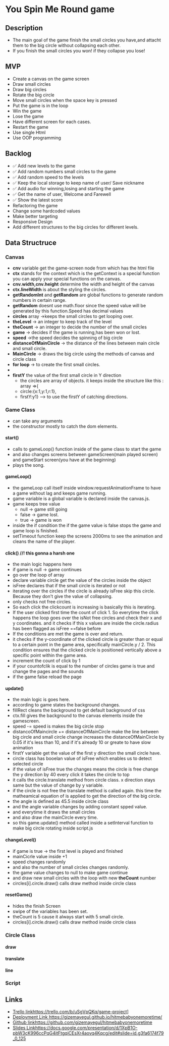 
# You Spin Me Round game 

## Description

- The main goal of the game finish the small circles you have,and attacht them to the big circle without collapsing each other.
- If you finish the small circles you won! if they collapse you lose!

## MVP

- Create a canvas on the game screen 
- Draw small circles
- Draw big circles
- Rotate the big circle
- Move small circles when the space key is pressed
- Put the game is in the loop
- Win the game
- Lose the game
- Have different screen for each cases.
- Restart the game
- Use single Html
- Use OOP programming
  

## Backlog
- ✅ Add new levels to the game
- ✅ Add random numbers small circles to the game
- ✅ Add random speed to the levels
- ✅ Keep the local storage to keep name of user/ Save nickname
- ✅ Add audio for winning,losing and starting the game
- ✅ Get the name of user, Welcome and Farewell
- ✅ Show the latest score
- Refactoring the game
- Change some hardcoded values 
- Make better targeting
- Responsive Design
- Add different structures to the big circles for different levels.
  

## Data Structruce

### Canvas

- **cnv** variable get the game-screen node from which has the <canvas></canvas> html file
- **ctx** stands for the context which is the getContext is a special function you can apply your special functions on the canvas.
- **cnv.width,cnv.height**   determine the width and height of the canvas
- **ctx.lineWidth** is about the styling the circles.
- **getRandomInt** and **getRandom** are global functions to generate random numbers in certain range.
- **getRandom** doesnt use math.floor since the speed value will be generated by this function.Speed has decimal values
- **circles** array ->keeps the small circles to get looping over.
- **theLevel** -> an integer to keep track of the level
- **theCount** -> an integer to decide the number of the small circles
- **game** -> decides if the game is running,has been won or lost.
- **speed** ->the speed decides the spinning of big circle
- **distanceOfMainCircle** -> the distance of the lines between main circle and small circle.
- **MainCircle** -> draws the big circle using the methods of canvas and circle class
- **for loop** -> to create the first small circles.
- 
- **firstY** the value of the first small circle in Y direction
  - the circles are array of objects. it keeps inside the structure like this : array =>{
  - circle:{x:1,y:1,r:1},
  - firstY:y1} --> to use the firstY of catching directions.

  

### Game Class

- can take any arguments
- the constructor mostly to catch the dom elements.
  
#### start()

- calls to gameLoop() function inside of the game class to start the game
- and also changes screens between gameScreen(main played screen) and gameStart screen(you have at the beginning)
- plays the song.

#### gameLoop()

- the gameLoop call itself inside window.requestAnimationFrame to have a game without lag and keeps game running.
- game variable is a global variable is declared inside the canvas.js.
- game keeps tree value 
  - null -> game still going
  - false -> game lost.
  - true -> game is won
- inside the if condition the if the game value is false stops the game and game loop is finished.
- setTimeout function keep the screens 2000ms to see the animation and cleans the name of the player.
  
#### click() //! this gonna a harsh one

- the main logic happens here
- if game is null -> game continues
- go over the loop of array
- declare variable circle get the value of the circles inside the object
- isFree declares that if the small circle is iterated or not
-  iterating over the circles if the circle is already isFree skip this circle. Because they don't give the value of collapsing.
-  only checks not free circles.
-  So each click the clickcount is increasing is basically this is iterating. 
-  If the user clicked first time the count of click 1. So everytime the click happens the loop goes over the isNot free circles and check their x and y coordinates. and it checks if this x values are inside the circle.radius has been flagged as isFree ==false before
- If the conditions are met the game is over and return.
- it checks if the y-coordinate of the clicked circle is greater than or equal to a certain point in the game area, specifically mainCircle.y / 2. This condition ensures that the clicked circle is positioned vertically above a specific point within the game area.
- increment the count of click by 1
- if your countofclik is equal to the number of circles game is true and change the pages and the sounds
- if the game false reload the page

#### update()

- the main logic is goes here.
- according to game states the background changes.
- fillRect cleans the background to get default background of css 
- ctx.fill gives the background to the canvas elements inside the gamescreen.
- speed -= speed is makes the big circle stop
- distancoOfMaincircle += distanceOfMainCircle make the line between big circle and small circle change increases the distanceOfMainCircle by 0.05 if it's less than 10, and if it's already 10 or greate to have slow animation
- firstY variable get the value of the first y direction the small circle have.
- circle class has booelan value of isFree which enables us to detect selected circle
- if the value of isFree true the changes means the circle is free change the y direction by 40 every click it takes the circle to top
- it calls the circle.translate method from circle class. x direction stays same but the value of change by y variable.
- if the circle is not free the translate method is called again. this time the matheamical equation of is applied to get the direction of the big circle.
- the angle is defined as 45.5 inside circle class
- and the angle variable changes by adding constant spped value.
- and everytime it draws the small circles
- and also draw rhe mainCircle every time.
- so this game.update() method called inside a setInterval function to make big circle rotating inside script.js 



#### changeLevel()

- if game is true -> the first level is played and finished
- mainCicrle value inside +1
- speed changes randomly
- and also the number of small circles changes randomly.
- the game value changes to null to make game continue
- and draw new small circles with the loop with new **theCount** number
- circles[i].circle.draw() calls draw method inside circle class
  

#### resetGame()

- hides the finish Screen
- swipe of the variables has been set.
- theCount is 5 cause it always start with 5 small circle.
- circles[i].circle.draw() calls draw method inside circle class
  


### Circle Class
#### draw

#### translate

#### line



### Script

## Links
- [Trello link](https://trello.com/b/uSgVpQKq/game-project)https://trello.com/b/uSgVpQKq/game-project]
- [Deployment Link ](https://gizemayegul.github.io/hitmebabyonemoretime/)https://gizemayegul.github.io/hitmebabyonemoretime/
- [Github link](https://github.com/gizemayegul/hitmebabyonemoretime)https://github.com/gizemayegul/hitmebabyonemoretime
- [Slides Link](https://docs.google.com/presentation/d/1XpB1O-pbW3cK996ccPqG4itFtgqiCEsXr4aovq4Kqcg/edit#slide=id.g3fa6174f79_0_125)https://docs.google.com/presentation/d/1XpB1O-pbW3cK996ccPqG4itFtgqiCEsXr4aovq4Kqcg/edit#slide=id.g3fa6174f79_0_125
